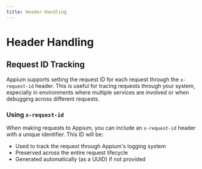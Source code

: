 ```yaml
---
title: Header Handling
---
```


# Header Handling

## Request ID Tracking

Appium supports setting the request ID for each request through the `x-request-id` header. This is useful for tracing requests through your system, especially in environments where multiple services are involved or when debugging across different requests.

### Using `x-request-id`

When making requests to Appium, you can include an `x-request-id` header with a unique identifier. This ID will be:

- Used to track the request through Appium's logging system
- Preserved across the entire request lifecycle
- Generated automatically (as a UUID) if not provided
